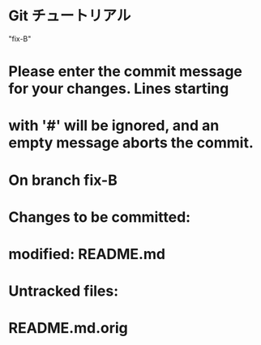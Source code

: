 # Git チュートリアル

  "fix-B"

# Please enter the commit message for your changes. Lines starting
# with '#' will be ignored, and an empty message aborts the commit.
#
# On branch fix-B
# Changes to be committed:
#	modified:   README.md
#
# Untracked files:
#	README.md.orig
#
